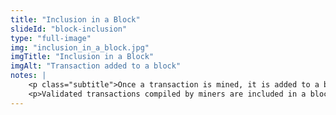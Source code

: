 ```yaml
--- 
title: "Inclusion in a Block"
slideId: "block-inclusion"
type: "full-image"
img: "inclusion_in_a_block.jpg"
imgTitle: "Inclusion in a Block"
imgAlt: "Transaction added to a block"
notes: | 
    <p class="subtitle">Once a transaction is mined, it is added to a block. Each subsequent block further solidifies the position all previous blocks.</p>
    <p>Validated transactions compiled by miners are included in a block, the block is added to the chain. This counts as one confirmation, as the block has already been validated. Every subsequent block added counts as an additional confirmation. The more blocks added, the higher the chance of the transaction remaining part of the permanent chain.</p>
---
```

